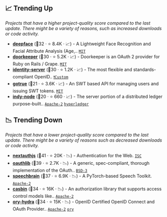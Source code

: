 ## 📈 Trending Up

_Projects that have a higher project-quality score compared to the last update. There might be a variety of reasons, such as increased downloads or code activity._

- <b><a href="https://github.com/serengil/deepface">deepface</a></b> (🥈32 ·  ⭐ 8.4K · 📈) - A Lightweight Face Recognition and Facial Attribute Analysis (Age,.. <code><a href="http://bit.ly/34MBwT8">MIT</a></code>
- <b><a href="https://github.com/doorkeeper-gem/doorkeeper">doorkeeper</a></b> (🥉30 ·  ⭐ 5.2K · 📈) - Doorkeeper is an OAuth 2 provider for Ruby on Rails / Grape. <code><a href="http://bit.ly/34MBwT8">MIT</a></code>
- <b><a href="https://github.com/DuendeSoftware/IdentityServer">identity-server</a></b> (🥉30 ·  ⭐ 1.2K · 📈) - The most flexible and standards-compliant OpenID.. <code><a href="https://duendesoftware.com/license">❗️Custom</a></code>
- <b><a href="https://github.com/netlify/gotrue">gotrue</a></b> (🥉21 ·  ⭐ 3.6K · 📈) - An SWT based API for managing users and issuing SWT tokens. <code><a href="http://bit.ly/34MBwT8">MIT</a></code>
- <b><a href="https://github.com/hyperledger/indy-node">indy-node</a></b> (🥇20 ·  ⭐ 660 · 📈) - The server portion of a distributed ledger purpose-built.. <code><a href="http://bit.ly/3nYMfla">Apache-2</a></code> <a href="https://www.hyperledger.org/"><code>hyperledger</code></a>

## 📉 Trending Down

_Projects that have a lower project-quality score compared to the last update. There might be a variety of reasons such as decreased downloads or code activity._

- <b><a href="https://github.com/nextauthjs/next-auth">nextauthjs</a></b> (🥇41 ·  ⭐ 20K · 📉) - Authentication for the Web. <code><a href="http://bit.ly/3hkKRql">ISC</a></code>
- <b><a href="https://github.com/oauthlib/oauthlib">oauthlib</a></b> (🥇39 ·  ⭐ 2.7K · 📉) - A generic, spec-compliant, thorough implementation of the OAuth.. <code><a href="http://bit.ly/3aKzpTv">BSD-3</a></code>
- <b><a href="https://github.com/speechbrain/speechbrain">speechbrain</a></b> (🥇37 ·  ⭐ 6.9K · 📉) - A PyTorch-based Speech Toolkit. <code><a href="http://bit.ly/3nYMfla">Apache-2</a></code>
- <b><a href="https://github.com/casbin/casbin">casbin</a></b> (🥈34 ·  ⭐ 16K · 📉) - An authorization library that supports access control models like.. <code><a href="http://bit.ly/3nYMfla">Apache-2</a></code>
- <b><a href="https://github.com/ory/hydra">ory-hydra</a></b> (🥈34 ·  ⭐ 15K · 📉) - OpenID Certified OpenID Connect and OAuth Provider.. <code><a href="http://bit.ly/3nYMfla">Apache-2</a></code> <a href="https://www.ory.sh/"><code>ory</code></a>

